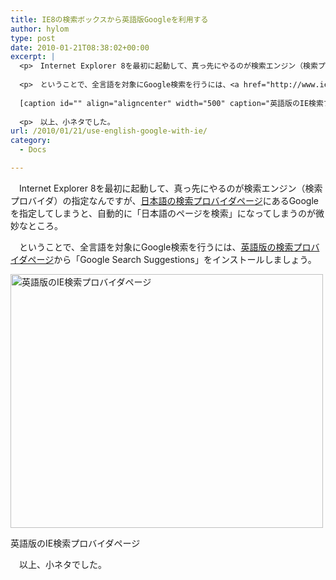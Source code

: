 ```yaml
---
title: IE8の検索ボックスから英語版Googleを利用する
author: hylom
type: post
date: 2010-01-21T08:38:02+00:00
excerpt: |
  <p>　Internet Explorer 8を最初に起動して、真っ先にやるのが検索エンジン（検索プロバイダ）の指定なんですが、<a href="http://www.ieaddons.com/jp/searchproviders/"日本語の検索プロバイダページ</a>にあるGoogleを指定してしまうと、自動的に「日本語のページを検索」になってしまうのが微妙なところ。
  
  <p>　ということで、全言語を対象にGoogle検索を行うには、<a href="http://www.ieaddons.com/en/searchproviders/">英語版の検索プロバイダページ</a>から「Google Search Suggestions」をインストールしましょう。
  
  [caption id="" align="aligncenter" width="500" caption="英語版のIE検索プロバイダページ"]<img alt="英語版のIE検索プロバイダページ" src="/img/blog/100121/search_s.png" title="英語版のIE検索プロバイダページ" width="500" height="406" />[/caption]
  
  <p>　以上、小ネタでした。
url: /2010/01/21/use-english-google-with-ie/
category:
  - Docs

---
```

　Internet Explorer 8を最初に起動して、真っ先にやるのが検索エンジン（検索プロバイダ）の指定なんですが、[日本語の検索プロバイダページ][1]にあるGoogleを指定してしまうと、自動的に「日本語のページを検索」になってしまうのが微妙なところ。

<!--more-->

　ということで、全言語を対象にGoogle検索を行うには、[英語版の検索プロバイダページ][2]から「Google Search Suggestions」をインストールしましょう。

<div style="width: 510px" class="wp-caption aligncenter">
  <img alt="英語版のIE検索プロバイダページ" src="/img/blog/100121/search_s.png" title="英語版のIE検索プロバイダページ" width="500" height="406" />
  
  <p class="wp-caption-text">
    英語版のIE検索プロバイダページ
  </p>
</div>

　以上、小ネタでした。

 [1]: http://www.ieaddons.com/jp/searchproviders/
 [2]: http://www.ieaddons.com/en/searchproviders/

